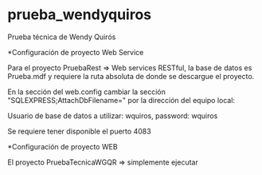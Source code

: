 prueba_wendyquiros
==================

Prueba técnica de Wendy Quirós

*Configuración de proyecto Web Service

Para el proyecto PruebaRest => Web services RESTful, la base de datos es Prueba.mdf y requiere la ruta absoluta de donde se descargue el proyecto.

En la sección del web.config cambiar la sección "SQLEXPRESS;AttachDbFilename=" por la dirección del equipo local:

<add name="ConectionString" connectionString="Data Source=.\SQLEXPRESS;AttachDbFilename='C:\Documents and Settings\Wendy\Mis documentos\Visual Studio 2010\Projects\PruebaRest\WcfRestService1\App_Data\Prueba.mdf';Integrated Security=True;User Instance=True"
providerName=".NET Framework Data Provider for SQL Server" />

Usuario de base de datos a utilizar: wquiros, password: wquiros

Se requiere tener disponible el puerto 4083

*Configuración de proyecto WEB

El proyecto PruebaTecnicaWGQR => simplemente ejecutar
